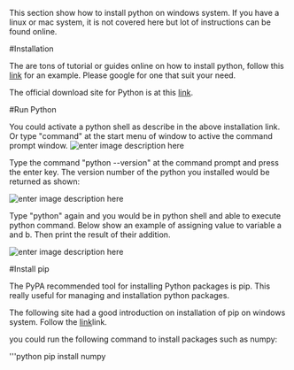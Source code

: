 This section show how to install python on windows system. If you have a linux or mac system, it is not covered here but lot of instructions can be found online.

#Installation

The are tons of tutorial or guides online on how to install python, follow this [link](http://hep-outreach.uchicago.edu/samples/python_setup/) for an example. Please google for one that suit your need.

The official download site for Python is at this [link](https://wiki.python.org/moin/BeginnersGuide/Download).

#Run Python

You could activate a python shell as describe in the above installation link. Or type "command" at the start menu of window to active the command prompt window.
![enter image description here](https://lh3.googleusercontent.com/-xlvBIkYdnuk/WM9p1uer4LI/AAAAAAAAE04/IVMRhh0zUBYS6qO11Tq188hUIR9VFMkrwCLcB/s0/command.jpg "command.jpg")

Type the command "python --version" at the command prompt and press the enter key. The version number of the python you installed would be returned as shown:

![enter image description here](https://lh3.googleusercontent.com/-pTYU3anW_Ro/WM9qyo-2KYI/AAAAAAAAE1Q/NQ3DF0ImQxAa_WVKTgREKUXXhduP68DpACLcB/s0/command2.jpg "command2.jpg")

Type "python" again and you would be in python shell and able to execute python command. Below show an example of assigning value to variable a and b. Then print the result of their addition.

![enter image description here](https://lh3.googleusercontent.com/-hpnw15M_gZI/WM9rWmz5e-I/AAAAAAAAE1g/XnC2nzNChWQaniMf7u1z7Xz6nSLyPPjfACLcB/s0/command3.jpg "command3.jpg")

#Install pip

The PyPA recommended tool for installing Python packages is pip. This  really useful for managing and installation python packages.

The following site had a good introduction on installation of pip on windows system. Follow the [link](https://github.com/BurntSushi/nfldb/wiki/Python-&-pip-Windows-installation)link.

you could run the following command to install packages such as numpy:

'''python
pip install numpy

